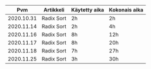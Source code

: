 | Pvm               | Artikkeli             | Käytetty aika | Kokonais aika |
| ----------------- | --------------------- | ------------- | ------------- |
| 2020.10.31        | Radix Sort            | 2h            | 2h            |
| 2020.11.14        | Radix Sort            | 2h            | 4h            | 
| 2020.11.16        | Radix Sort            | 8h            | 12h           |
| 2020.11.17        | Radix Sort            | 8h            | 20h           |
| 2020.11.18        | Radix Sort            | 7h            | 27h           |
| 2020.11.25        | Radix Sort            | 3h            | 30h           |
